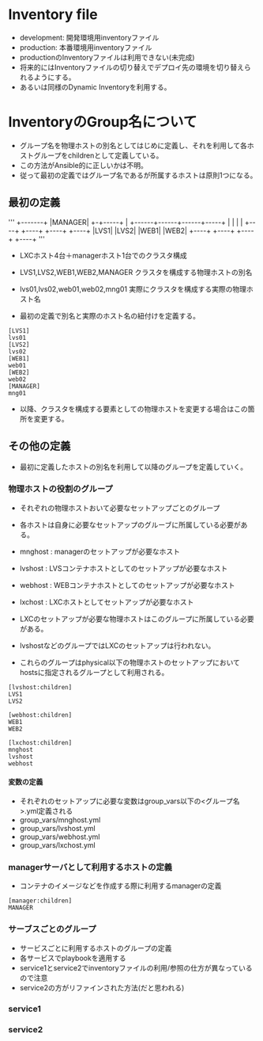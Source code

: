 # Inventory file
* development: 開発環境用inventoryファイル
* production: 本番環境用inventoryファイル
 * productionのInventoryファイルは利用できない(未完成)
 * 将来的にはInventoryファイルの切り替えでデプロイ先の環境を切り替えられるようにする。
  * あるいは同様のDynamic Inventoryを利用する。

# InventoryのGroup名について
* グループ名を物理ホストの別名としてはじめに定義し、それを利用して各ホストグループをchildrenとして定義している。
 * この方法がAnsible的に正しいかは不明。
 * 従って最初の定義ではグループ名であるが所属するホストは原則1つになる。

## 最初の定義
'''
                           +-------+
                           |MANAGER|
                           +-+-----+
                             |
  +------+------+------+-----+
  |      |      |      |
+----+ +----+ +----+ +----+
|LVS1| |LVS2| |WEB1| |WEB2|
+----+ +----+ +----+ +----+
'''
* LXCホスト4台＋managerホスト1台でのクラスタ構成
 * LVS1,LVS2,WEB1,WEB2,MANAGER クラスタを構成する物理ホストの別名
 * lvs01,lvs02,web01,web02,mng01 実際にクラスタを構成する実際の物理ホスト名

* 最初の定義で別名と実際のホスト名の紐付けを定義する。
```
[LVS1]
lvs01
[LVS2]
lvs02
[WEB1]
web01
[WEB2]
web02
[MANAGER]
mng01
```
 * 以降、クラスタを構成する要素としての物理ホストを変更する場合はこの箇所を変更する。
 
## その他の定義
 * 最初に定義したホストの別名を利用して以降のグループを定義していく。
### 物理ホストの役割のグループ
 * それぞれの物理ホストおいて必要なセットアップごとのグループ
  * 各ホストは自身に必要なセットアップのグルーブに所属している必要がある。
  
 * mnghost : managerのセットアップが必要なホスト
 * lvshost : LVSコンテナホストとしてのセットアップが必要なホスト
 * webhost : WEBコンテナホストとしてのセットアップが必要なホスト
 * lxchost : LXCホストとしてセットアップが必要なホスト
  * LXCのセットアップが必要な物理ホストはこのグループに所属している必要がある。
  * lvshostなどのグループではLXCのセットアップは行われない。
  
 * これらのグループはphysical以下の物理ホストのセットアップにおいてhostsに指定されるグループとして利用される。
```
[lvshost:children]
LVS1
LVS2

[webhost:children]
WEB1
WEB2

[lxchost:children]
mnghost
lvshost
webhost
```
#### 変数の定義
 * それぞれのセットアップに必要な変数はgroup_vars以下の<グループ名>.yml定義される
 * group_vars/mnghost.yml
 * group_vars/lvshost.yml
 * group_vars/webhost.yml
 * group_vars/lxchost.yml
 
### managerサーバとして利用するホストの定義
* コンテナのイメージなどを作成する際に利用するmanagerの定義
```
[manager:children]
MANAGER
```

### サーブスごとのグループ
 * サービスごとに利用するホストのグループの定義
 * 各サービスでplaybookを適用する
 * service1とservice2でinventoryファイルの利用/参照の仕方が異なっているので注意
  * service2の方がリファインされた方法(だと思われる)

### service1

### service2



 